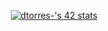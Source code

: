 <p align="center">
<a href="https://github.com/oakoudad/badge42"><img src="https://badge.mediaplus.ma/greenbinary/dtorres-?1337Badge=off&UM6P=off" alt="dtorres-'s 42 stats" /></a>
</p>
  <!--
**dtorresss/dtorresss** is a ✨ _special_ ✨ repository because its `README.md` (this file) appears on your GitHub profile.

Here are some ideas to get you started:

- 🔭 I’m currently working on ...
- 🌱 I’m currently learning ...
- 👯 I’m looking to collaborate on ...
- 🤔 I’m looking for help with ...
- 💬 Ask me about ...
- 📫 How to reach me: ...
- 😄 Pronouns: ...
- ⚡ Fun fact: ...
-->
